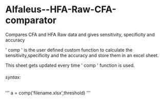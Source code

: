 # Alfaleus--HFA-Raw-CFA-comparator
Compares CFA and HFA Raw data and gives sensitivity, specificity and accuracy

' comp ' is the user defined custom function to calculate the sensitivity,specificity and the accuracy and store them in an excel sheet. 

This sheet gets updated every time ' comp ' function is used.

###### syntax: 
'''
a = comp('filename.xlsx',threshold)
'''

